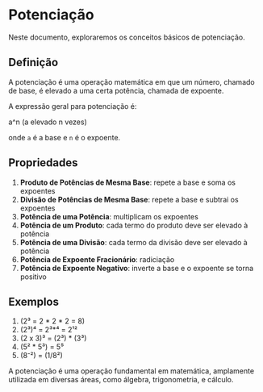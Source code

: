 # Potenciação

Neste documento, exploraremos os conceitos básicos de potenciação.

## Definição

A potenciação é uma operação matemática em que um número, chamado de base, é elevado a uma certa potência, chamada de expoente.

A expressão geral para potenciação é:

a^n (a elevado n vezes)

onde `a` é a base e `n` é o expoente.

## Propriedades

1. **Produto de Potências de Mesma Base**: repete a base e soma os expoentes
2. **Divisão de Potências de Mesma Base**: repete a base e subtrai os expoentes
3. **Potência de uma Potência**: multiplicam os expoentes
4. **Potência de um Produto**: cada termo do produto deve ser elevado à potência
5. **Potência de uma Divisão**: cada termo da divisão deve ser elevado à potência
6. **Potência de Expoente Fracionário**: radiciação
7. **Potência de Expoente Negativo**: inverte a base e o expoente se torna positivo

## Exemplos

1. (2³ = 2 * 2 * 2 = 8)
2. (2³)⁴ = 2³*⁴ = 2¹²
3. (2 x 3)³ = (2³) * (3³)
4. (5² * 5³) = 5⁵
5. (8⁻²) = (1/8²)

A potenciação é uma operação fundamental em matemática, amplamente utilizada em diversas áreas, como álgebra, trigonometria, e cálculo.

